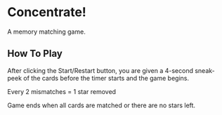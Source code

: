 # Concentrate!

A memory matching game.

## How To Play

After clicking the Start/Restart button, you are given a 4-second sneak-peek of the cards before the timer starts and the game begins.

Every 2 mismatches = 1 star removed

Game ends when all cards are matched or there are no stars left.
